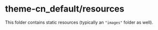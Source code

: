 # theme-cn_default/resources

This folder contains static resources (typically an `"images"` folder as well).
